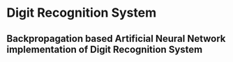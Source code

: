 # Digit Recognition System 

## Backpropagation based Artificial Neural Network implementation of Digit Recognition System
